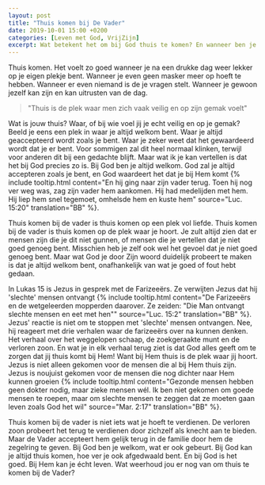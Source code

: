 ```yaml
---
layout: post
title: "Thuis komen bij De Vader"
date: 2019-10-01 15:00 +0200
categories: [Leven met God, VrijZijn]
excerpt: Wat betekent het om bij God thuis te komen? En wanneer ben je bij Hem welkom?
---
```


Thuis komen.
Het voelt zo goed wanneer je na een drukke dag weer lekker op je eigen plekje bent.
Wanneer je even geen masker meer op hoeft te hebben.
Wanneer er even niemand is de je vragen stelt.
Wanneer je gewoon jezelf kan zijn en kan uitrusten van de dag.

> "Thuis is de plek waar men zich vaak veilig en op zijn gemak voelt"

Wat is jouw thuis?
Waar, of bij wie voel jij je echt veilig en op je gemak?
Beeld je eens een plek in waar je altijd welkom bent.
Waar je altijd geaccepteerd wordt zoals je bent.
Waar je zeker weet dat het gewaardeerd wordt dat je er bent.
Voor sommigen zal dit heel normaal klinken, terwijl voor anderen dit bij een gedachte blijft.
Maar wat ik je kan vertellen is dat het bij God precies zo is.
Bij God ben je altijd welkom.
God zal je altijd accepteren zoals je bent, en God waardeert het dat je bij Hem komt
{% include tooltip.html content="En hij ging naar zijn vader terug. Toen hij nog ver weg was, zag zijn vader hem aankomen. Hij had medelijden met hem. Hij liep hem snel tegemoet, omhelsde hem en kuste hem" source="Luc. 15:20" translation="BB" %}.

Thuis komen bij de vader is thuis komen op een plek vol liefde.
Thuis komen bij de vader is thuis komen op de plek waar je hoort.
Je zult altijd zien dat er mensen zijn die je dit niet gunnen, of mensen die je vertellen dat je niet goed genoeg bent.
Misschien heb je zelf ook wel het gevoel dat je niet goed genoeg bent.
Maar wat God je door Zijn woord duidelijk probeert te maken is dat je altijd welkom bent, onafhankelijk van wat je goed of fout hebt gedaan.

In Lukas 15 is Jezus in gesprek met de Farizeeërs.
Ze verwijten Jezus dat hij 'slechte' mensen ontvangt
{% include tooltip.html content="De Farizeeërs en de wetgeleerden mopperden daarover. Ze zeiden: &quot;Die Man ontvangt slechte mensen en eet met hen&quot;" source="Luc. 15:2" translation="BB" %}.
Jezus' reactie is niet om te stoppen met 'slechte' mensen ontvangen.
Nee, hij reageert met drie verhalen waar de farizeeërs over na kunnen denken.
Het verhaal over het weggelopen schaap, de zoekgeraakte munt en de verloren zoon.
En wat je in elk verhaal terug ziet is dat God alles geeft om te zorgen dat jij thuis komt bij Hem!
Want bij Hem thuis is de plek waar jij hoort.
Jezus is niet alleen gekomen voor de mensen die al bij Hem thuis zijn.
Jezus is noujuist gekomen voor de mensen die nog dichter naar Hem kunnen groeien
{% include tooltip.html content="Gezonde mensen hebben geen dokter nodig, maar zieke mensen wél. Ik ben niet gekomen om goede mensen te roepen, maar om slechte mensen te zeggen dat ze moeten gaan leven zoals God het wil" source="Mar. 2:17" translation="BB" %}.

Thuis komen bij de vader is niet iets wat je hoeft te verdienen.
De verloren zoon probeert het terug te verdienen door zichzelf als knecht aan te bieden.
Maar de Vader accepteert hem gelijk terug in de familie door hem de zegelring te geven.
Bij God ben je welkom, wat er ook gebeurt.
Bij God kan je altijd thuis komen, hoe ver je ook afgedwaald bent.
En bij God is het goed. Bij Hem kan je écht leven.
Wat weerhoud jou er nog van om thuis te komen bij de Vader?
